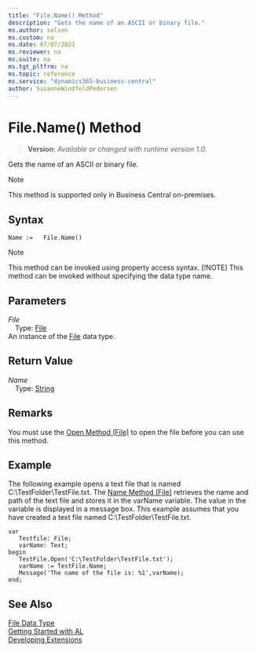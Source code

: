 ```yaml
---
title: "File.Name() Method"
description: "Gets the name of an ASCII or binary file."
ms.author: solsen
ms.custom: na
ms.date: 07/07/2021
ms.reviewer: na
ms.suite: na
ms.tgt_pltfrm: na
ms.topic: reference
ms.service: "dynamics365-business-central"
author: SusanneWindfeldPedersen
---
```

[//]: # (START>DO_NOT_EDIT)
[//]: # (IMPORTANT:Do not edit any of the content between here and the END>DO_NOT_EDIT.)
[//]: # (Any modifications should be made in the .xml files in the ModernDev repo.)
# File.Name() Method
> **Version**: _Available or changed with runtime version 1.0._

Gets the name of an ASCII or binary file.

> [!NOTE]
> This method is supported only in Business Central on-premises.

## Syntax
```AL
Name :=   File.Name()
```
> [!NOTE]
> This method can be invoked using property access syntax.
> [!NOTE]
> This method can be invoked without specifying the data type name.

## Parameters
*File*  
&emsp;Type: [File](file-data-type.md)  
An instance of the [File](file-data-type.md) data type.  

## Return Value
*Name*  
&emsp;Type: [String](../string/string-data-type.md)  



[//]: # (IMPORTANT: END>DO_NOT_EDIT)

## Remarks

You must use the [Open Method \(File\)](../../methods-auto/file/file-open-method.md) to open the file before you can use this method.  
  
## Example  

The following example opens a text file that is named C:\\TestFolder\\TestFile.txt. The [Name Method \(File\)](../../methods-auto/file/file-name-method.md) retrieves the name and path of the text file and stores it in the varName variable. The value in the variable is displayed in a message box. This example assumes that you have created a text file named C:\\TestFolder\\TestFile.txt.

 ```
 var
    Testfile: File;
    varName: Text;
begin
    TestFile.Open('C:\TestFolder\TestFile.txt');  
    varName := TestFile.Name;  
    Message('The name of the file is: %1',varName);  
end;
```  
  

## See Also
[File Data Type](file-data-type.md)  
[Getting Started with AL](../../devenv-get-started.md)  
[Developing Extensions](../../devenv-dev-overview.md)
